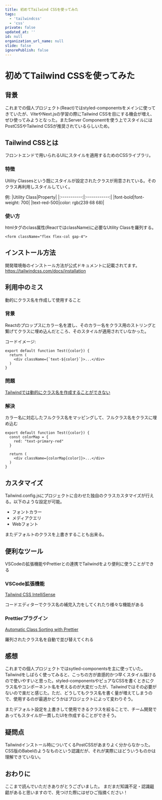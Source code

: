 ```yaml
---
title: 初めてTailwind CSSを使ってみた
tags:
  - 'tailwindcss'
  - 'css'
private: false
updated_at: ''
id: null
organization_url_name: null
slide: false
ignorePublish: false
---
```

# 初めてTailwind CSSを使ってみた

## 背景
これまでの個人プロジェクト(React)ではstyled-componentsをメインに使ってきていたが、ViteやNext.jsの学習の際にTailwind CSSを目にする機会が増え、ぜひ使ってみようとなった。またServer Componentを使う上でスタイルにはPostCSSやTailwind CSSが推奨されているらしいため。

## Tailwind CSSとは
フロントエンドで用いられるUIにスタイルを適用するためのCSSライブラリ。

### 特徴
Utility Classesという既にスタイルが設定されたクラスが用意されている。そのクラス再利用しスタイルしていく。

例:
|Utility Class|Property|
|:-----------:|:------------:|
|font-bold|font-weight: 700|
|text-red-500|color: rgb(239 68 68)|

### 使い方
htmlタグのclass属性(ReactではclassName)に必要なUtility Classを羅列する。

```
<form className="flex flex-col gap-4">
```

## インストール方法
開発環境毎のインストール方法が公式ドキュメントに記載されてます。
https://tailwindcss.com/docs/installation

## 利用中のミス
動的にクラス名を作成して使用すること

### 背景
Reactのプロップスにカラー名を渡し、そのカラー名をクラス用のストリングと繋げてクラスに埋め込んだところ、そのスタイルが適用されていなかった。

コードイメージ:
```
export default function Test({color}) {
  return (
    <div className={`text-${color}`}>...</div>
  )
}
```

### 問題
[Tailwindでは動的にクラス名を作成することができない](https://tailwindcss.com/docs/content-configuration#dynamic-class-names)

### 解決
カラー名に対応したフルクラス名をマッピングして、フルクラス名をクラスに埋め込む

```
export default function Test({color}) {
  const colorMap = {
    red: "text-primary-red"
  }

  return (
    <div className={colorMap[color]}>...</div>
  )
}
```

## カスタマイズ
Tailwind.config.jsにプロジェクトに合わせた独自のクラスカスタマイズが行える。以下のような設定が可能。

- フォントカラー
- メディアクエリ
- Webフォント

またデフォルトのクラスを上書きすることも出来る。

## 便利なツール
VSCodeの拡張機能やPrettierとの連携でTailwindをより便利に使うことができる

### VSCode拡張機能
[Tailwind CSS IntelliSense](https://marketplace.visualstudio.com/items?itemName=bradlc.vscode-tailwindcss)

コードエディターでクラス名の補完入力をしてくれたり様々な機能がある

### Prettierプラグイン
[Automatic Class Sorting with Prettier](https://tailwindcss.com/blog/automatic-class-sorting-with-prettier)

羅列されたクラス名を自動で並び替えてくれる

## 感想
これまでの個人プロジェクトではsytled-componentsを主に使っていた。Tailwindをしばらく使ってみると、こっちの方が直感的かつ早くスタイル描けるので使いやすいと思った。styled-componentsやピュアなCSSを書くときにクラス名やコンポーネント名を考えるのが大変だったが、Tailwindではその必要がないので楽だと感じた。ただ、どうしてもクラス名を書く量が増えてしまうので、使用するのが最適かどうかはプロジェクトによって変わりそう。

またデフォルト設定を上書きして使用できるクラスを絞ることで、チーム開発であってもスタイルが一貫したUIを作成することができそう。

## 疑問点
Tailwindインストール時についてくるPostCSSがあまりよく分からなかった。CSS版のBabelのようなものという認識だが、それが実際にはどういうものかは理解できていない。

## おわりに
ここまで読んでいただきありがとうございました。
まだまだ知識不足・認識齟齬があると思いますので、見つけた際にはぜひご指摘ください！